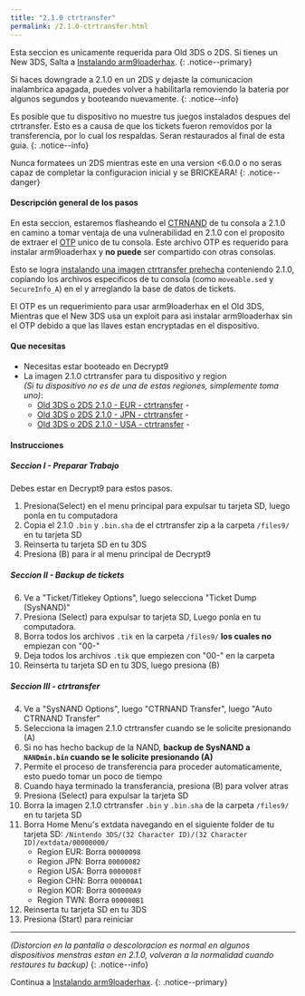 ```yaml
---
title: "2.1.0 ctrtransfer"
permalink: /2.1.0-ctrtransfer.html
---
```


Esta seccion es unicamente requerida para Old 3DS o 2DS. Si tienes un New 3DS, Salta a [Instalando arm9loaderhax](Instalando-arm9loaderhax).
{: .notice--primary}

Si haces downgrade a 2.1.0 en un 2DS y dejaste la comunicacion inalambrica apagada, puedes volver a habilitarla removiendo la bateria por algunos segundos y booteando nuevamente.
{: .notice--info}

Es posible que tu dispositivo no muestre tus juegos instalados despues del ctrtransfer. Esto es a causa de que los tickets fueron removidos por la transferencia, por lo cual los respaldas. Seran restaurados al final de esta guia.
{: .notice--info}

Nunca formatees un 2DS mientras este en una version <6.0.0 o no seras capaz de completar la configuracion inicial y se BRICKEARA!
{: .notice--danger}

#### Descripción general de los pasos

En esta seccion, estaremos flasheando el [CTRNAND](https://www.3dbrew.org/wiki/Flash_Filesystem#CTR_partition) de tu consola a 2.1.0 en camino a tomar ventaja de una vulnerabilidad en 2.1.0 con el proposito de extraer el [OTP](otp-info) unico de tu consola. Este archivo OTP es requerido para instalar arm9loaderhax y **no puede** ser compartido con otras consolas.

Esto se logra [instalando una imagen ctrtransfer prehecha](https://www.reddit.com/r/3dshacks/comments/4zhe4a/) conteniendo 2.1.0, copiando los archivos especificos de tu consola (como `moveable.sed` y `SecureInfo_A`) en el y arreglando la base de datos de tickets.

El OTP es un requerimiento para usar arm9loaderhax en el Old 3DS, Mientras que el New 3DS usa un exploit para asi instalar arm9loaderhax sin el OTP debido a que las llaves estan encryptadas en el dispositivo.

#### Que necesitas

* Necesitas estar booteado en Decrypt9
* La imagen 2.1.0 ctrtransfer para tu dispositivo y region     
*(Si tu dispositivo no es de una de estas regiones, simplemente toma uno)*:
  +    [Old 3DS o 2DS 2.1.0 - EUR - ctrtransfer](torrents/2.1.0-4E_ctrtransfer_o3ds.torrent) - <code class="highlighterrouge"><a href="magnet:?xt=urn:btih:89acc9c1b488b8b38251de0ddf07975d6bd354a1"><i class="fa fa-magnet" aria-hidden="true"></i></a></code>     
  +    [Old 3DS o 2DS 2.1.0 - JPN - ctrtransfer](torrents/2.1.0-4J_ctrtransfer_o3ds.torrent) - <code class="highlighterrouge"><a href="magnet:?xt=urn:btih:3dbb9c9c85a33c6242f424dcbaebcacdd8a5912b"><i class="fa fa-magnet" aria-hidden="true"></i></a></code>     
  +    [Old 3DS o 2DS 2.1.0 - USA - ctrtransfer](torrents/2.1.0-4U_ctrtransfer_o3ds.torrent) - <code class="highlighterrouge"><a href="magnet:?xt=urn:btih:1609ce9ee7b0ed9b6dea0b3e7cca4fc52dad6ff4"><i class="fa fa-magnet" aria-hidden="true"></i></a></code>

#### Instrucciones

##### Seccion I - Preparar Trabajo

Debes estar en Decrypt9 para estos pasos.

1. Presiona(Select) en el menu principal para expulsar tu tarjeta SD, luego ponla en tu computadora
2. Copia el 2.1.0 `.bin` y `.bin.sha` de el ctrtransfer zip a la carpeta `/files9/` en tu tarjeta SD
3. Reinserta tu tarjeta SD en tu 3DS
4. Presiona (B) para ir al menu principal de Decrypt9

##### Seccion II - Backup de tickets

6. Ve a "Ticket/Titlekey Options", luego selecciona "Ticket Dump (SysNAND)"
7. Presiona (Select) para expulsar to tarjeta SD, Luego ponla en tu computadora.
8. Borra todos los archivos `.tik` en la carpeta `/files9/` **los cuales no** empiezan con "00-"
9. Deja todos los archivos `.tik` que empiezen con "00-" en la carpeta
10. Reinserta tu tarjeta SD en tu 3DS, luego presiona (B)

##### Seccion III - ctrtransfer

4. Ve a "SysNAND Options", luego "CTRNAND Transfer", luego "Auto CTRNAND Transfer"
5. Selecciona la imagen 2.1.0 ctrtransfer cuando se le solicite presionando (A)
6. Si no has hecho backup de la NAND, **backup de SysNAND a `NANDmin.bin` cuando se le solicite presionando (A)**
7. Permite el proceso de transferencia para proceder automaticamente, esto puedo tomar un poco de tiempo
8. Cuando haya terminado la transferancia, presiona (B) para volver atras
9. Presiona (Select) para expulsar la tarjeta SD
10. Borra la imagen 2.1.0 ctrtransfer `.bin` y `.bin.sha` de la carpeta `/files9/` en tu tarjeta SD
11. Borra Home Menu's extdata navegando en el siguiente folder de tu tarjeta  SD: `/Nintendo 3DS/(32 Character ID)/(32 Character ID)/extdata/00000000/`
    + Region EUR: Borra `00000098`
    + Region JPN: Borra `00000082`
    + Region USA: Borra `0000008f`
    + Region CHN: Borra `000000A1`
    + Region KOR: Borra `000000A9`
    + Region TWN: Borra `000000B1`
12. Reinserta tu tarjeta SD en tu 3DS
13. Presiona (Start) para reiniciar

___

*(Distorcion en la pantalla o descoloracion es normal en algunos dispositivos menstras estan en 2.1.0, volveran a la normalidad cuando restaures tu backup)*
{: .notice--info}

Continua a [Instalando arm9loaderhax](Instalando-arm9loaderhax).
{: .notice--primary}
